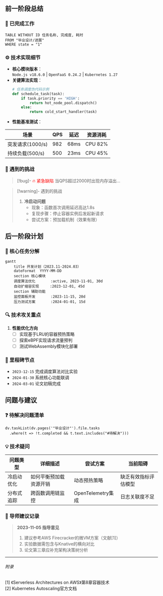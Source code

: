 ## 前一阶段总结

### 🧩 已完成工作
```dataview
TABLE WITHOUT ID 任务名称, 完成度, 耗时
FROM "毕业设计/进展"
WHERE state = "1"
```

### ⚙️ 技术实现细节
- **核心模块版本**：  
  `Node.js v18.6.0` | `OpenFaaS 0.24.2` | `Kubernetes 1.27`
- **关键算法实现**：  
  ```python
  # 任务调度伪代码示例
  def schedule_task(task):
      if task.priority == 'HIGH':
          return hot_node_pool.dispatch()
      else:
          return cold_start_handler(task)
  ```
- **性能基准测试**：  
  
| 场景 | QPS | 延迟 | 资源消耗 |
  |------|-----|------|---------|
  | 突发请求(1000/s) | 982 | 68ms | CPU 82% |
  | 持续负载(500/s) | 500 | 23ms | CPU 45% |

### 🚧 遇到的挑战
> [!bug]- <span style="color:red">🔥 紧急缺陷</span>
> 当QPS超过2000时出现内存溢出...

> [!warning]- 遇到的挑战
> 1. **冷启动问题**  
>    - 现象：函数首次调用延迟高达1.8s  
>    - 复现步骤：停止容器实例后发起新请求  
>    - 尝试方案：预加载机制（效果有限）

## 后一阶段计划

### 🎯 核心任务分解
```mermaid
gantt
    title 开发计划（2023.11-2024.03）
    dateFormat  YYYY-MM-DD
    section 核心模块
    调度算法优化       :active, 2023-11-01, 30d
    自动扩缩容实现     :2023-12-01, 45d
    section 辅助功能
    监控面板开发       :2023-11-15, 20d
    压力测试方案       :2024-01-01, 15d
```

### 🔍 技术攻关重点
1. **性能优化方向**  
   - [ ] 实现基于LRU的容器预热策略  
   - [ ] 探索eBPF实现请求流量预判  
   - [ ] 测试WebAssembly模块化部署

### 📅 里程碑节点
- `2023-12-15` 完成调度算法对比实验
- `2024-01-30` 系统核心功能联调
- `2024-03-01` 论文初稿完成

## 问题与建议

### ❓ 待解决问题清单
```dataviewjs
dv.taskList(dv.pages('"毕业设计"').file.tasks
  .where(t => !t.completed && t.text.includes("#待解决")))
```

### 💡 技术疑问
| 问题类型 | 详细描述 | 尝试方案 | 当前阻碍 |
|---------|---------|---------|---------|
| 冷启动优化 | 如何平衡预加载资源开销 | 动态预热策略 | 缺乏有效指标评估模型 |  
| 分布式追踪 | 跨函数调用链监控 | OpenTelemetry集成 | 日志关联度不足 |

### 📝 导师建议记录
> **2023-11-05 指导意见**  
> 1. 建议参考AWS Firecracker的微VM方案（文献[1]）  
> 2. 实验数据需包含与Knative的横向对比  
> 3. 论文第三章应补充架构决策树分析

---

###### 附录
[1] 《Serverless Architectures on AWS》第8章容器技术  
[2] Kubernetes Autoscaling官方文档  

